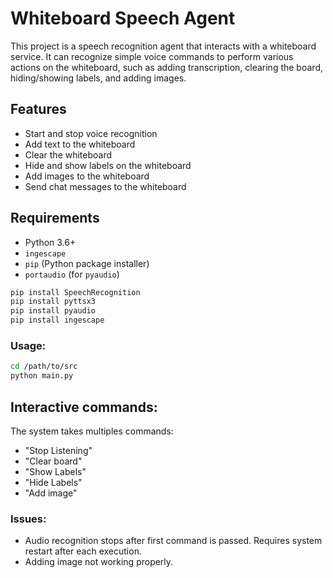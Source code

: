 # Whiteboard Speech Agent

This project is a speech recognition agent that interacts with a whiteboard service. It can recognize simple voice commands to perform various actions on the whiteboard, such as adding transcription, clearing the board, hiding/showing labels, and adding images.

## Features

- Start and stop voice recognition
- Add text to the whiteboard
- Clear the whiteboard
- Hide and show labels on the whiteboard
- Add images to the whiteboard
- Send chat messages to the whiteboard

## Requirements

- Python 3.6+
- `ingescape`
- `pip` (Python package installer)
- `portaudio` (for `pyaudio`)

```bash
pip install SpeechRecognition
pip install pyttsx3
pip install pyaudio
pip install ingescape
```

### Usage:
```bash
cd /path/to/src
python main.py
```

## Interactive commands:
The system takes multiples commands:
- "Stop Listening"
- "Clear board"
- "Show Labels"
- "Hide Labels"
- "Add image"

### Issues:

- Audio recognition stops after first command is passed. Requires system restart after each execution.
- Adding image not working properly.

